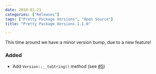 ```yaml
---
date: 2018-01-21
categories: ["Releases"]
tags: ["Pretty Package Versions", "Open Source"]
title: "Pretty Package Versions 1.1.0"

---
```


This time around we have a minor version bump, due to a new feature!
<!--more-->

### Added
 * Add `Version::__toString()` method (see [#5](https://github.com/Jean85/pretty-package-versions/pull/5))
